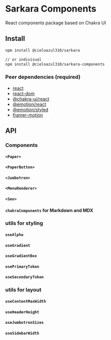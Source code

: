# Sarkara Components

React components package based on Chakra UI

## Install

```sh
npm install @cieloazul310/sarkara

// or indivisual
npm install @cieloazul310/sarkara-components
```

### Peer dependencies (required)

- [react]
- [react-dom]
- [@chakra-ui/react]
- [@emotion/react]
- [@emotion/styled]
- [framer-motion]

## API

### Components

#### `<Paper>`

#### `<PaperButton>`

#### `<Jumbotron>`

#### `<MenuRenderer>`

#### `<Seo>`

#### `chakraComponents` for Markdown and MDX

### utils for styling

#### `useAlpha`

#### `useGradient`

#### `useGradientBox`

#### `usePrimaryToken`

#### `useSecondaryToken`

### utils for layout

#### `useContentMaxWidth`

#### `useHeaderHeight`

#### `useJumbotronSizes`

#### `useSidebarWidth`

[react]: [https://reactjs.org/]
[react-dom]: https://reactjs.org/
[@chakra-ui/react]: https://chakra-ui.com/
[@emotion/react]: https://emotion.sh/
[@emotion/styled]: https://emotion.sh/
[framer-motion]: https://www.framer.com/motion/
